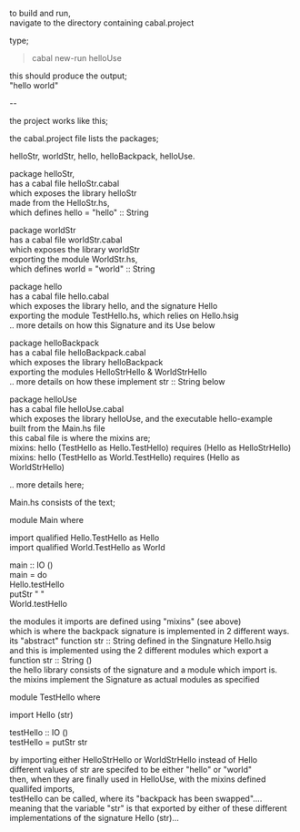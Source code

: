 to build and run,   
  navigate to the directory containing cabal.project   
   
type;   
> cabal new-run helloUse   
   
this should produce the output;   
"hello world"   
   
--   
   
the project works like this;   
   
the cabal.project file lists the packages;   
   
helloStr, worldStr, hello, helloBackpack, helloUse.   
   
package helloStr,   
 has a cabal file helloStr.cabal   
 which exposes the library helloStr   
 made from the HelloStr.hs,    
 which defines hello = "hello" :: String    
   
package worldStr   
 has a cabal file worldStr.cabal    
 which exposes the library worldStr   
 exporting the module WorldStr.hs,    
 which defines world = "world" :: String    
   
package hello   
 has a cabal file hello.cabal   
 which exposes the library hello, and the signature Hello   
 exporting the module TestHello.hs, which relies on Hello.hsig    
 .. more details on how this Signature and its Use below   
   
package helloBackpack   
 has a cabal file helloBackpack.cabal   
 which exposes the library helloBackpack   
 exporting the modules HelloStrHello & WorldStrHello    
 .. more details on how these implement str :: String below   
   
package helloUse   
 has a cabal file helloUse.cabal   
 which exposes the library helloUse, and the executable hello-example    
 built from the Main.hs file   
 this cabal file is where the mixins are;    
  mixins: hello (TestHello as Hello.TestHello) requires (Hello as HelloStrHello)   
  mixins: hello (TestHello as World.TestHello) requires (Hello as WorldStrHello)    
   
   
.. more details here;   
   
Main.hs consists of the text;    
    
    
module Main where   
   
import qualified Hello.TestHello as Hello   
import qualified World.TestHello as World   
   
main :: IO ()   
main = do   
 Hello.testHello   
 putStr " "    
 World.testHello   
   
   
the modules it imports are defined using "mixins" (see above)   
which is where the backpack signature is implemented in 2 different ways.   
its "abstract" function str :: String defined in the Singnature Hello.hsig    
and this is implemented using the 2 different modules which export a function str :: String ()   
the hello library consists of the signature and a module which import is.   
the mixins implement the Signature as actual modules as specified   
    
module TestHello where   
   
import Hello (str)   
   
testHello :: IO ()   
testHello = putStr str    
   
   
by importing either HelloStrHello or WorldStrHello instead of Hello   
different values of str are specifed to be either "hello" or "world"    
then, when they are finally used in HelloUse, with the mixins defined quallifed imports,   
testHello can be called, where its "backpack has been swapped"....    
meaning that the variable "str" is that exported by either of these different implementations of the signature Hello (str)...   
